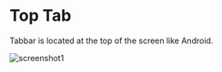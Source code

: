 # Top Tab

Tabbar is located at the top of the screen like Android.

![screenshot1](https://user-images.githubusercontent.com/34932349/104539814-a087c180-5661-11eb-8676-aca48bf6ee3d.png)
